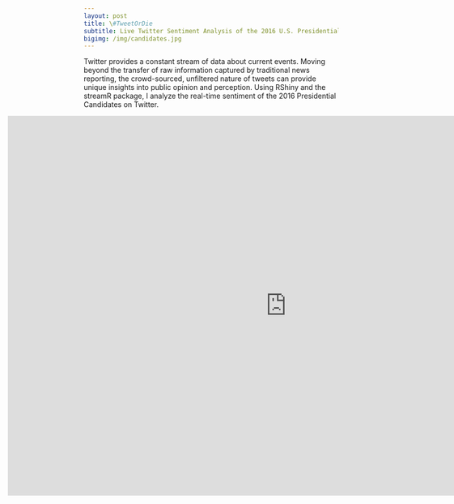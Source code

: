 ```yaml
---
layout: post
title: \#TweetOrDie
subtitle: Live Twitter Sentiment Analysis of the 2016 U.S. Presidential Candidates
bigimg: /img/candidates.jpg
---
```


Twitter provides a constant stream of data about current events. Moving beyond the transfer of raw information captured by traditional news reporting, the crowd-sourced, unfiltered nature of tweets can provide unique insights into public opinion and perception. Using RShiny and the streamR package, I analyze the real-time sentiment of the 2016 Presidential Candidates on Twitter.

<iframe id="Campaign" src="http://52.38.152.177:3838/Campaign/" style="border: none; width: 1100px; height:750px; margin-left:-150px" frameborder="0"></iframe>
